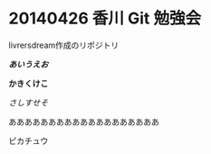 # 20140426 香川 Git 勉強会

livrersdream作成のリポジトリ

***あいうえお***

**かきくけこ**

*さしすせそ*

あああああああああああああああああああ

ピカチュウ
